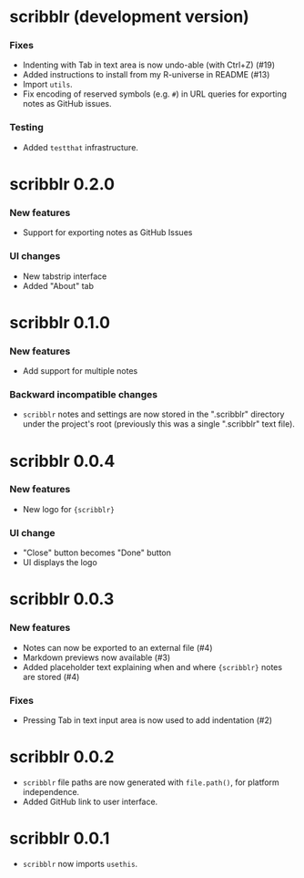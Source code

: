 # scribblr (development version)

### Fixes

- Indenting with Tab in text area is now undo-able (with Ctrl+Z) (#19)
- Added instructions to install from my R-universe in README (#13)
- Import `utils`.
- Fix encoding of reserved symbols (e.g. `#`) in URL queries for exporting notes as GitHub issues. 

### Testing
- Added `testthat` infrastructure.

# scribblr 0.2.0

### New features

- Support for exporting notes as GitHub Issues

### UI changes

- New tabstrip interface
- Added "About" tab

# scribblr 0.1.0

### New features

- Add support for multiple notes

### Backward incompatible changes

- `scribblr` notes and settings are now stored in the ".scribblr" directory 
under the project's root (previously this was a single ".scribblr" text file).

# scribblr 0.0.4

### New features

- New logo for `{scribblr}`

### UI change

- "Close" button becomes "Done" button
- UI displays the logo

# scribblr 0.0.3

### New features

- Notes can now be exported to an external file (#4)
- Markdown previews now available (#3)
- Added placeholder text explaining when and where `{scribblr}` notes are stored (#4)

### Fixes

- Pressing Tab in text input area is now used to add indentation (#2)

# scribblr 0.0.2

* `scribblr` file paths are now generated with `file.path()`, for platform independence.
* Added GitHub link to user interface.

# scribblr 0.0.1

* `scribblr` now imports `usethis`.
